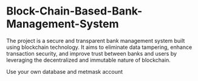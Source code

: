 # Block-Chain-Based-Bank-Management-System
The project is a secure and transparent bank management system built using blockchain technology. It aims to eliminate data tampering, enhance transaction security, and improve trust between banks and users by leveraging the decentralized and immutable nature of blockchain.

Use your own database and metmask account

